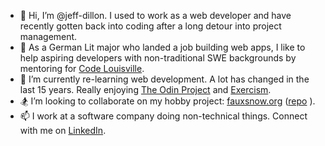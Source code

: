 - 👋 Hi, I’m @jeff-dillon. I used to work as a web developer and have recently gotten back into coding after a long detour into project management.
- 👀 As a German Lit major who landed a job building web apps, I like to help aspiring developers with non-traditional SWE backgrounds by mentoring for [Code Louisville](https://www.codelouisville.org/).
- 🌱 I’m currently re-learning web development. A lot has changed in the last 15 years. Really enjoying [The Odin Project](https://www.theodinproject.com/) and [Exercism](https://exercism.org/). 
- 🏂 I’m looking to collaborate on my hobby project: [fauxsnow.org](https://fauxsnow.org/) ([repo](https://github.com/jeff-dillon/fauxsnow.org) ).
- 📫 I work at a software company doing non-technical things. Connect with me on [LinkedIn](https://www.linkedin.com/in/jeffdillon/).

<!---
jeff-dillon/jeff-dillon is a ✨ special ✨ repository because its `README.md` (this file) appears on your GitHub profile.
You can click the Preview link to take a look at your changes.
--->
